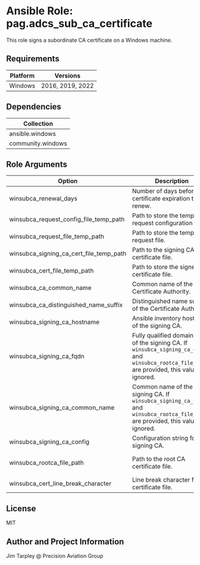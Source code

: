 <!-- BEGIN_ANSIBLE_DOCS -->

# Ansible Role: pag.adcs_sub_ca_certificate
This role signs a subordinate CA certificate on a Windows machine.

## Requirements

| Platform | Versions |
| -------- | -------- |
| Windows | 2016, 2019, 2022 |

## Dependencies

| Collection |
| ---------- |
| ansible.windows |
| community.windows |

## Role Arguments
|Option|Description|Type|Required|Choices|Default|
|---|---|---|---|---|---|
| winsubca_renewal_days | Number of days before certificate expiration to renew. | int | no |  | 30 |
| winsubca_request_config_file_temp_path | Path to store the temporary request configuration file. | path | no |  | C:\Windows\temp\cacert.inf |
| winsubca_request_file_temp_path | Path to store the temporary request file. | path | no |  | C:\Windows\temp\cacert.req |
| winsubca_signing_ca_cert_file_temp_path | Path to the signing CA certificate file. | path | no |  | C:\Windows\temp\signingcacert.crt |
| winsubca_cert_file_temp_path | Path to store the signed certificate file. | path | no |  | C:\Windows\temp\cacert.crt |
| winsubca_ca_common_name | Common name of the Certificate Authority. | str | yes |  |  |
| winsubca_ca_distinguished_name_suffix | Distinguished name suffix of the Certificate Authority. | str | yes |  |  |
| winsubca_signing_ca_hostname | Ansible inventory hostname of the signing CA. | str | yes |  |  |
| winsubca_signing_ca_fqdn | Fully qualified domain name of the signing CA. If `winsubca_signing_ca_config` and `winsubca_rootca_file_path` are provided, this value is ignored. | str | no |  | {{ hostvars[winsubca_signing_ca_hostname].ansible_fqdn }} |
| winsubca_signing_ca_common_name | Common name of the signing CA. If `winsubca_signing_ca_config` and `winsubca_rootca_file_path` are provided, this value is ignored. | str | no |  |  |
| winsubca_signing_ca_config | Configuration string for the signing CA. | str | no |  | {{ winsubca_signing_ca_fqdn }}\{{ winsubca_signing_ca_common_name }} |
| winsubca_rootca_file_path | Path to the root CA certificate file. | path | no |  | C:\Windows\system32\CertSrv\CertEnroll\{{ winsubca_signing_ca_fqdn }}_{{ winsubca_signing_ca_common_name }}.crt |
| winsubca_cert_line_break_character | Line break character for the certificate file. | str | no |  | \r\n |


## License
MIT

## Author and Project Information
Jim Tarpley @ Precision Aviation Group
<!-- END_ANSIBLE_DOCS -->
